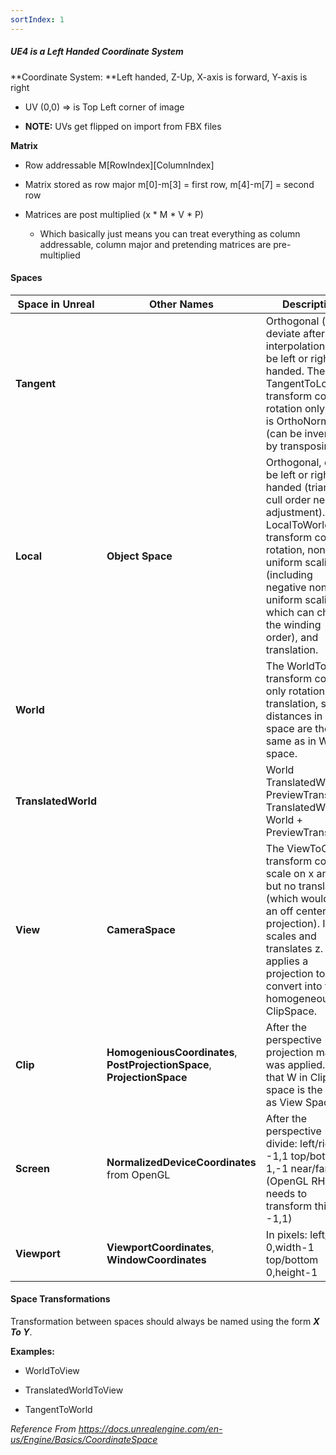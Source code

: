 ```yaml
---
sortIndex: 1
---
```


##### UE4 is a Left Handed Coordinate System

**Coordinate System: **Left handed, Z-Up, X-axis is forward, Y-axis is right

- UV (0,0) => is Top Left corner of image

- **NOTE:** UVs get flipped on import from FBX files

**Matrix**

- Row addressable M\[RowIndex]\[ColumnIndex]

- Matrix stored as row major m\[0]-m\[3] = first row, m\[4]-m\[7] = second row

- Matrices are post multiplied (x \* M \* V \* P)

  - Which basically just means you can treat everything as column addressable, column major and pretending matrices are pre-multiplied


#### Spaces

| **Space in Unreal** | **Other Names**                                              | **Description**                                              |
| ------------------- | ------------------------------------------------------------ | ------------------------------------------------------------ |
| **Tangent**         |                                                              | Orthogonal (can deviate after interpolation), can be left or right handed. The TangentToLocal transform contains rotation only, so it is OrthoNormal (can be inverted by transposing). |
| **Local**           | **Object Space**                                             | Orthogonal, can be left or right handed (triangle cull order needs adjustment). The LocalToWorld transform contains rotation, non-uniform scaling (including negative non-uniform scaling which can change the winding order), and translation. |
| **World**           |                                                              | The WorldToView transform contains only rotation and translation, so distances in View space are the same as in World space. |
| **TranslatedWorld** |                                                              | World       TranslatedWorld - PreviewTranslation                                                                    TranslatedWorld    World + PreviewTranslation |
| **View**            | **CameraSpace**                                              | The ViewToClip transform contains scale on x and y, but no translation (which would be an off center projection). It scales and translates z. It also applies a projection to convert into the homogeneous ClipSpace. |
| **Clip**            | **HomogeniousCoordinates**, **PostProjectionSpace**, **ProjectionSpace** | After the perspective projection matrix was applied. Note that W in Clip space is the same as View Space Z. |
| **Screen**          | **NormalizedDeviceCoordinates** from OpenGL                  | After the perspective divide:                                 left/right -1,1                                                                       top/bottom 1,-1                                            near/far 0,1 (OpenGL RHI needs to transform this to -1,1) |
| **Viewport**        | **ViewportCoordinates**, **WindowCoordinates**               | In pixels:                                                                                                          left/right 0,width-1                                                               top/bottom 0,height-1 |



#### Space Transformations

Transformation between spaces should always be named using the form ***X To Y***.

**Examples:**

- WorldToView

- TranslatedWorldToView

- TangentToWorld

*Reference From <https://docs.unrealengine.com/en-us/Engine/Basics/CoordinateSpace>*